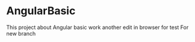 # AngularBasic
This project about Angular basic work
another edit in browser for test
For new branch
